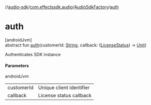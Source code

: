 //[audio-sdk](../../../index.md)/[com.effectssdk.audio](../index.md)/[AudioSdkFactory](index.md)/[auth](auth.md)

# auth

[androidJvm]\
abstract fun [auth](auth.md)(customerId: [String](https://kotlinlang.org/api/core/kotlin-stdlib/kotlin/-string/index.html),
callback: ([LicenseStatus](../-license-status/index.md))
-&gt; [Unit](https://kotlinlang.org/api/core/kotlin-stdlib/kotlin/-unit/index.html))

Authenticates SDK instance

#### Parameters

androidJvm

|            |                          |
|------------|--------------------------|
| customerId | Unique client identifier |
| callback   | License status callback  |